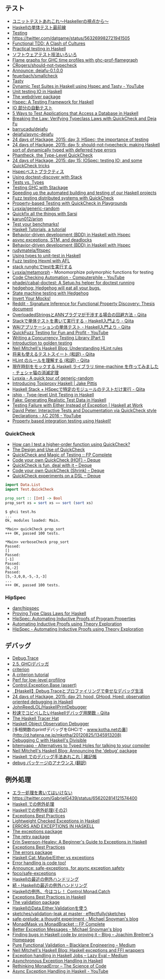 ## テスト
* [ユニットテストあれこれ〜Haskellerの視点から〜](http://www.mew.org/~kazu/material/2018-unit-test.pdf)
* [Haskellの単体テスト最前線](https://github.com/kazu-yamamoto/unit-test-example/blob/master/markdown/ja/tutorial.md)
* [Testing](http://www.scs.stanford.edu/14sp-cs240h/slides/testing-slides.html)
* <https://twitter.com/datgame/status/563269982721941505>
* [Functional TDD: A Clash of Cultures](https://www.facebook.com/notes/kent-beck/functional-tdd-a-clash-of-cultures/472392329460303)
* [Practical testing in Haskell](http://jaspervdj.be/posts/2015-03-13-practical-testing-in-haskell.html)
* [ソフトウェアテスト技法いろいろ](http://shanon-tech.blogspot.jp/2011/05/blog-post.html)
* [Flame graphs for GHC time profiles with ghc-prof-flamegraph](https://www.fpcomplete.com/blog/2015/04/ghc-prof-flamegraph)
* [CRogers/should-not-typecheck](https://github.com/CRogers/should-not-typecheck)
* [Announce: dejafu-0.1.0.0](http://www.barrucadu.co.uk/posts/2015-08-27-announce-dejafu.html)
* [feuerbach/smallcheck](https://github.com/feuerbach/smallcheck)
* [Tasty](http://documentup.com/feuerbach/tasty)
* [Dynamic Test Suites in Haskell using Hspec and Tasty - YouTube](https://www.youtube.com/watch?v=PGsDvgmZF7A&t=3s)
* [Unit testing IO in Haskell](https://blog.pusher.com/unit-testing-io-in-haskell/)
* [The webdriver package](https://hackage.haskell.org/package/webdriver)
* [Hspec: A Testing Framework for Haskell](http://hspec.github.io/index.html)
* [IO 部分の自動テスト](http://krdlab.hatenablog.com/)
* [5 Ways to Test Applications that Access a Database in Haskell](http://functor.tokyo/blog/2015-11-20-testing-db-access)
* [Breaking the Law: Verifying Typeclass Laws with QuickCheck and Deja Fu](http://www.barrucadu.co.uk/posts/2015-11-29-breaking-the-law-verifying-typeclass-laws-with-quickcheck-and-dejafu.html)
* [barrucadu/dejafu](https://github.com/barrucadu/dejafu)
* [dejafu/async-dejafu](https://github.com/barrucadu/dejafu/tree/master/async-dejafu)
* [24 days of Hackage, 2015: day 3: HSpec; the importance of testing](http://conscientiousprogrammer.com/blog/2015/12/03/24-days-of-hackage-2015-day-3-hspec-the-importance-of-testing/)
* [24 days of Hackage, 2015: day 5: should-not-typecheck: making Haskell sort of dynamically typed with deferred type errors](http://conscientiousprogrammer.com/blog/2015/12/05/24-days-of-hackage-2015-day-5-should-not-typecheck-making-haskell-sort-of-dynamically-typed-with-deferred-type-errors/)
* [Phantheck, the Type-Level QuickCheck](http://begriffs.com/posts/2015-12-06-quickcheck-for-types.html)
* [24 days of Hackage, 2015: day 15: IOSpec: testing IO; and some QuickCheck tricks](http://conscientiousprogrammer.com/blog/2015/12/15/24-days-of-hackage-2015-day-15-iospec-testing-io-and-some-quickcheck-tricks/)
* [Hspecベストプラクティス](http://fujimura.hatenablog.com/entry/2015/12/15/214332)
* [Using doctest-discover with Stack](http://blog.rcook.org/blog/2016/doctest-discover-stack/)
* [Tests vs. Types](http://kevinmahoney.co.uk/articles/tests-vs-types/)
* [Testing GHC with Stackage](https://www.fpcomplete.com/blog/2016/02/testing-ghc-with-stackage)
* [Speeding up the automated building and testing of our Haskell projects](http://bitemyapp.com/posts/2016-03-28-speeding-up-builds.html)
* [Fuzz testing distributed systems with QuickCheck](https://blog.pusher.com/fuzz-testing-distributed-systems-with-quickcheck/)
* [Property-based Testing with QuickCheck in Playgrounds](http://blog.haskellformac.com/blog/property-based-testing-with-quickcheck-in-playgrounds)
* [Lysxia/generic-random](https://github.com/Lysxia/generic-random)
* [Quickfix all the things with Sarsi](http://aloiscochard.blogspot.jp/2016/04/quickfix-all-things-with-sarsi.html)
* [karun012/arion](https://github.com/karun012/arion)
* [Test your benchmarks!](https://ivanmiljenovic.wordpress.com/2016/05/23/test-your-benchmarks/)
* [Haskell Tutorials, a tutorial](http://yannesposito.com/Scratch/en/blog/Haskell-Tutorials--a-tutorial/)
* [Behavior-driven development (BDD) in Haskell with Hspec](https://www.stackbuilders.com/tutorials/haskell/bdd-in-haskell-with-hspec/)
* [async exceptions, STM, and deadlocks](https://www.fpcomplete.com/blog/2016/06/async-exceptions-stm-deadlocks)
* [Behavior-driven development (BDD) in Haskell with Hspec](https://www.stackbuilders.com/tutorials/haskell/bdd-in-haskell-with-hspec/)
* [rudymatela/fitspec](https://github.com/rudymatela/fitspec)
* [Using types to unit-test in Haskell](https://lexi-lambda.github.io/blog/2016/10/03/using-types-to-unit-test-in-haskell/)
* [Fuzz testing Hexml with AFL](http://neilmitchell.blogspot.jp/2016/12/fuzz-testing-hexml-with-afl.html)
* [stack runghcでtestを実行する](http://qiita.com/igrep/items/d36de71471b295a58b67)
* [Lysxia/metamorph](https://github.com/Lysxia/metamorph) - Monomorphize polymorphic functions for testing
* [Code Checking Automation - Computerphile - YouTube](https://www.youtube.com/watch?v=AfaNEebCDos)
* [phadej/cabal-doctest: A Setup.hs helper for doctest running](https://github.com/phadej/cabal-doctest)
* [hedgehog: Hedgehog will eat all your bugs.](https://hackage.haskell.org/package/hedgehog)
* [State machine testing with Hedgehog](http://teh.id.au/posts/2017/07/15/state-machine-testing/index.html)
* [Invert Your Mocks!](http://www.parsonsmatt.org/2017/07/27/inverted_mocking.html)
* [Reddit - Signature Inference for Functional Property Discovery: Thesis document](https://www.reddit.com/r/haskell/comments/6yy9fn/signature_inference_for_functional_property/)
* [OverloadedStringsとANNプラグマが干渉する場合の回避方法 - Qiita](http://qiita.com/VoQn/items/fe7953aec010d8f68a59)
* [Stackで単体テストを書いて実行する - Haskell入門より - Qiita](http://qiita.com/hiratara/items/378e14b5d200fb8838fd)
* [WAIアプリケーションの単体テスト - Haskell入門より - Qiita](https://qiita.com/hiratara/items/4309484f942043fe4a17)
* [QuickFuzz Testing for Fun and Profit - YouTube](https://www.youtube.com/watch?v=yVCKp3uSq-Y)
* [Writing a Concurrency Testing Library (Part 1)](https://www.barrucadu.co.uk/posts/concurrency/2017-10-14-writing-a-concurrency-testing-library-01.html)
* [Introduction to golden testing](https://ro-che.info/articles/2017-12-04-golden-tests)
* [Neil Mitchell's Haskell Blog: Understanding HLint rules](http://neilmitchell.blogspot.jp/2017/11/understanding-hlint-rules.html)
* [将来も使えるテストスイート (和訳) - Qiita](https://qiita.com/rounddelta/items/31b835b493abf5be3549)
* [HLint のルールを理解する (和訳) - Qiita](https://qiita.com/rounddelta/items/4584f5486c1061c93f0b)
* [現在時刻をモックする Haskell ライブラリ time-machine を作ってみました - チェシャ猫の消滅定理](http://ccvanishing.hateblo.jp/entry/2017/11/27/070558)
* [Lysxia - A quick tour of generic-random](http://blog.poisson.chat/posts/2018-01-05-generic-random-tour.html)
* [Introducing Toxiproxy Haskell \| Jake Pittis](https://jpittis.ca/posts/introducing-toxiproxy-haskell/)
* [Haskell Stack + HSpecで特定のモジュールのテストだけ実行 - Qiita](https://qiita.com/nwtgck/items/6b8b372a1b50c517ceee)
* [jship - Type-level Unit Testing in Haskell](https://jship.github.io/posts/2018-03-21-type-level-unit-testing-in-haskell.html)
* [Fake: Generating Realistic Test Data in Haskell](http://softwaresimply.blogspot.jp/2018/03/fake-generating-realistic-test-data-in.html)
* [Testing Failure with Either Instead of Exception | Haskell at Work](https://haskell-at-work.com/episodes/2018-03-18-testing-failure-with-either-instead-of-exception.html)
* [David Peter: Interactive Tests and Documentation via QuickCheck style Declarations - λC 2016 - YouTube](https://www.youtube.com/watch?v=iTSosG7vUyI)
* [Property based integration testing using Haskell!](https://functional.works-hub.com/learn/property-based-integration-testing-using-haskell-6c25c?utm_source=reddit&utm_campaign=Walkies&utm_content=Hask%2Fblog)

### QuickCheck
* [How can I test a higher-order function using QuickCheck?](http://stackoverflow.com/questions/9686665/how-can-i-test-a-higher-order-function-using-quickcheck)
* [The Design and Use of QuickCheck](https://begriffs.com/posts/2017-01-14-design-use-quickcheck.html)
* [QuickCheck and Magic of Testing :: FP Complete](https://www.fpcomplete.com/blog/2017/01/quickcheck)
* [Code your own QuickCheck (HOF) – Deque](https://deque.blog/2017/02/06/code-your-own-quickcheck-hof/)
* [QuickCheck is fun, deal with it – Deque](https://deque.blog/2017/02/17/quickcheck-is-fun-deal-with-it/)
* [Code your own QuickCheck (Shrink) – Deque](https://deque.blog/2017/02/10/code-your-own-quickcheck-shrink/)
* [QuickCheck experiments on a DSL – Deque](https://deque.blog/2017/02/14/quickcheck-in-action/)

```haskell
import Data.List
import Test.QuickCheck

prop_sort :: [Int] -> Bool
prop_sort xs = sort xs == sort (sort xs)
```

```shell
$ ghci test.hs
...
Ok, modules loaded: Main.

*Main> quickCheck prop_sort
+++ OK, passed 100 tests.

*Main> verboseCheck prop_sort
Passed:
[]
Passed:
[-1]
Passed:
[6,-2]
Passed:
[5,-3,0,0,-5,-3,-3]
...
+++ OK, passed 100 tests.
```

### HipSpec
* [danr/hipspec](https://github.com/danr/hipspec)
* [Proving Type Class Laws for Haskell](http://tfp2016.org/papers/TFP_2016_paper_20.pdf)
* [HipSpec: Automating Inductive Proofs of Program Properties](http://www.cse.chalmers.se/~jomoa/papers/hipspec-atx.pdf)
* [Automating Inductive Proofs using Theory Exploration](http://www.cse.chalmers.se/~nicsma/papers/hipspec-cade.pdf)
* [HipSpec - Automating Inductive Proofs using Theory Exploration](http://www.cse.chalmers.se/~danr/hipspec-london-talk.pdf)

## デバッグ
* [Debug.Trace](http://hackage.haskell.org/package/base/docs/Debug-Trace.html)
* [2.5. GHCiデバッガ](http://www.kotha.net/ghcguide_ja/latest/ghci-debugger.html)
* [criterion](http://hackage.haskell.org/package/criterion)
* [A criterion tutorial](http://www.serpentine.com/criterion/tutorial.html)
* [Perf for low-level profiling](https://www.fpcomplete.com/user/bitonic/perf-for-low-level-profiling)
* [Control.Exception.Base (assert)](http://hackage.haskell.org/package/base-4.8.1.0/docs/Control-Exception-Base.html#v:assert)
* [【Haskell】Debug.Traceとプロファイリングで幸せなデバッグ生活](http://yu-i9.hatenablog.com/entry/2014/09/04/000000)
* [24 days of Hackage, 2015: day 21: hood, GHood, Hoed: observation oriented debugging in Haskell](http://conscientiousprogrammer.com/blog/2015/12/21/24-days-of-hackage-2015-day-21-hood-ghood-hoed-observation-oriented-debugging-in-haskell/)
* [JohnReedLOL/HaskellPrintDebugger](https://github.com/JohnReedLOL/HaskellPrintDebugger)
* [秒速でコピペしたいHaskellデバッグ用関数 - Qiita](http://qiita.com/igrep/items/8b62b856ff42d1f51619)
* [The Haskell Tracer Hat](http://projects.haskell.org/hat/)
* [Haskell Object Observation Debugger](http://ku-fpg.github.io/software/hood/)
* [多相関数のprintfデバッグをGHCiで - www.kotha.netの裏](http://d.hatena.ne.jp/mkotha/20120825/1345913208)
* [Debugging C with Haskell's Divisible](http://www.michaelburge.us/2017/09/27/delta-debugging-in-haskell.html)
* [bitemyapp - Alternatives to Typed Holes for talking to your compiler](http://bitemyapp.com//posts/2017-09-23-please-stop-using-typed-holes.html)
* [Neil Mitchell's Haskell Blog: Announcing the 'debug' package](http://neilmitchell.blogspot.jp/2017/12/announcing-debug-package.html)
* [Haskell でのデバッグ手法あれこれ \| 雑記帳](https://blog.miz-ar.info/2018/01/debugging-haskell-program/)
* [debug パッケージのアナウンス (翻訳)](https://haskell.e-bigmoon.com/posts/2018-02-26-announcing-the-debug-package)

## 例外処理
* [エラー処理を書いてはいけない](http://tanakh.jp/pub/pfi-seminar-2011-12-08.html)
* <https://twitter.com/GabrielG439/status/656202814121574400>
* [Haskell での例外処理](http://d.hatena.ne.jp/kazu-yamamoto/20120604/1338802792)
* [Haskellでの例外処理(その2)](http://d.hatena.ne.jp/kazu-yamamoto/20120605/1338871044)
* [Exceptions Best Practices](https://www.fpcomplete.com/user/commercial/content/exceptions-best-practices)
* [Lightweight Checked Exceptions in Haskell](http://www.well-typed.com/blog/2015/07/checked-exceptions/)
* [ERRORS AND EXCEPTIONS IN HASKELL](http://www.stackbuilders.com/news/errors-and-exceptions-in-haskell)
* [The exceptions package](http://hackage.haskell.org/package/exceptions)
* [The retry package](https://hackage.haskell.org/package/retry)
* [Erin Swenson-Healey: A Beginner's Guide to Exceptions in Haskell](https://www.youtube.com/watch?v=PWS0Whf6-wc)
* [Exceptions Best Practices](https://www.schoolofhaskell.com/user/commercial/content/exceptions-best-practices)
* [The errors package](http://hackage.haskell.org/package/errors)
* [Haskell Cat: Maybe/Either vs exceptions](https://www.youtube.com/watch?v=8xkG660D6bI)
* [Error handling is code too!](http://cs-syd.eu/posts/2016-03-13-error-handling-is-code-too.html)
* [Announce: safe-exceptions, for async exception safety](https://www.fpcomplete.com/blog/2016/06/announce-safe-exceptions)
* [fpco/safe-exceptions](https://github.com/fpco/safe-exceptions)
* [Haskellの最近の例外ハンドリング](http://syocy.hatenablog.com/entry/2016/07/02/174426)
* [続・Haskellの最近の例外ハンドリング](http://syocy.hatenablog.com/entry/2016/08/28/175500)
* [Haskellの例外、今はコレ！ Control.Monad.Catch](http://qiita.com/aiya000/items/6700753df2dfb9ae942e)
* [Exceptions Best Practices in Haskell](https://www.fpcomplete.com/blog/2016/11/exceptions-best-practices-haskell)
* [The validation package](http://hackage.haskell.org/package/validation)
* [HaskellのData.Either.Validationを使う](http://qiita.com/suzuki-hoge/items/5178acebb020bc8a519b)
* [sketches/validation-leak at master · effectfully/sketches](https://github.com/effectfully/sketches/tree/master/validation-leak)
* [safe-prelude: a thought experiment - Michael Snoyman's blog](http://www.snoyman.com/blog/2017/01/safe-prelude-a-thought-experiment)
* [MonadMask vs MonadBracket :: FP Complete](https://www.fpcomplete.com/blog/2017/02/monadmask-vs-monadbracket)
* [Better Exception Messages - Michael Snoyman's blog](http://www.snoyman.com/blog/2017/02/better-exception-messages)
* [Finding bugs in Haskell code by proving it – Blog – Joachim Breitner's Homepage](https://www.joachim-breitner.de/blog/734-Finding_bugs_in_Haskell_code_by_proving_it)
* [Pure Functional Validation – Blacklane Engineering – Medium](https://medium.com/blacklane-engineering/pure-functional-validation-64a7885d22ac)
* [Neil Mitchell's Haskell Blog: Haskell exceptions and FFI wrappers](https://neilmitchell.blogspot.jp/2017/11/haskell-exceptions-and-ffi-wrappers.html)
* [Exception handling in Haskell Jobs – Lazy Eval – Medium](https://medium.com/lazy-eval/exception-handling-in-haskell-jobs-383835fb73e6)
* [Asynchronous Exception Handling in Haskell](https://www.fpcomplete.com/blog/2018/04/async-exception-handling-haskell)
* [Rethinking MonadError – The Science of Code](https://lukajcb.github.io/blog/functional/2018/04/15/rethinking-monaderror.html)
* [Async Exception Handling in Haskell - YouTube](https://www.youtube.com/watch?v=T5y8sFmCFnA)
